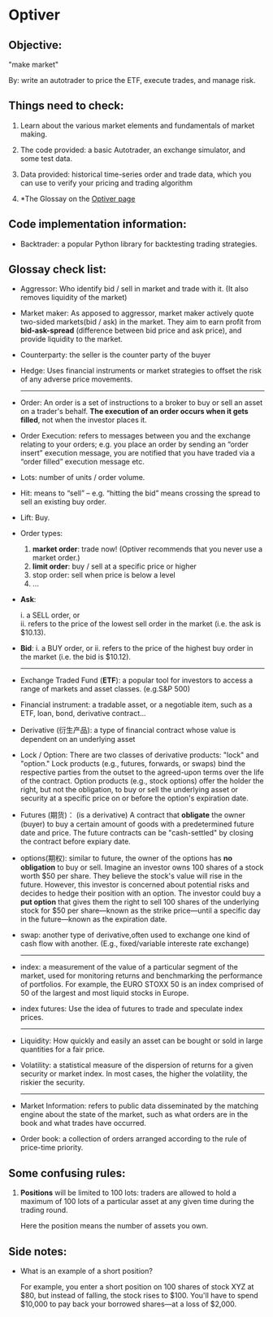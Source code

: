 # Optiver

## Objective: 

"make market"

By: write an autotrader to price the ETF, execute trades, and manage risk.

## Things need to check:
1. Learn about the various market elements and fundamentals of market making.

2. The code provided: a basic Autotrader, an exchange simulator, and some test data.
3. Data provided: historical time-series order and trade data, which you can use to verify your pricing and trading algorithm
4. *The Glossay on the [Optiver page](https://readytradergo.optiver.com/how-to-play/)

## Code implementation information:
- Backtrader: a popular Python library for backtesting trading strategies.

## Glossay check list:

- Aggressor: Who identify bid / sell in market and trade with it. (It also removes liquidity of the market)
- Market maker: As apposed to aggressor, market maker actively quote two-sided markets(bid / ask) in the market. They aim to earn profit from **bid-ask-spread** (difference between bid price and ask price), and provide liquidity to the market.

- Counterparty: the seller is the counter party of the buyer

- Hedge:  Uses financial instruments or market strategies to offset the risk of any adverse price movements. 

    ------------------
- Order: An order is a set of instructions to a broker to buy or sell an asset on a trader's behalf. **The execution of an order occurs when it gets filled**, not when the investor places it.

- Order Execution: refers to messages between you and the exchange relating to your orders; e.g. you place an order by sending an “order insert” execution message, you are notified that you have traded via a “order filled” execution message etc.

- Lots: number of units / order volume.

- Hit: means to “sell” – e.g. “hitting the bid” means crossing the spread to sell an existing buy order.

- Lift: Buy.

- Order types:
    1. **market order**: trade now! (Optiver recommends that you never use a market order.)
    2. **limit order**: buy / sell at a specific price or higher
    3. stop order: sell when price is below a level
    4. ...
- **Ask**:

    i. a SELL order, or     
    ii. refers to the price of the lowest sell order in the market (i.e. the ask is $10.13).

- **Bid**: 
    i. a BUY order, or 
    ii. refers to the price of the highest buy order in the market (i.e. the bid is $10.12).

    -------------------

- Exchange Traded Fund (**ETF**): a popular tool for investors to access a range of markets and asset classes. (e.g.S&P 500) 

- Financial instrument: a tradable asset, or a negotiable item, such as a ETF, loan, bond, derivative contract...

- Derivative (衍生产品): a type of financial contract whose value is dependent on an underlying asset

- Lock / Option: There are two classes of derivative products: "lock" and "option." Lock products (e.g., futures, forwards, or swaps) bind the respective parties from the outset to the agreed-upon terms over the life of the contract. Option products (e.g., stock options) offer the holder the right, but not the obligation, to buy or sell the underlying asset or security at a specific price on or before the option's expiration date. 

- Futures (期货)： (is a derivative) A contract that **obligate** the owner (buyer) to buy a certain amount of goods with a predetermined future date and price. The future contracts can be "cash-settled" by closing the contract before expiary date.

- options(期权): similar to future, the owner of the options has **no obligation** to buy or sell. Imagine an investor owns 100 shares of a stock worth $50 per share. They believe the stock's value will rise in the future. However, this investor is concerned about potential risks and decides to hedge their position with an option. The investor could buy a **put option** that gives them the right to sell 100 shares of the underlying stock for $50 per share—known as the strike price—until a specific day in the future—known as the expiration date.

- swap: another type of derivative,often used to exchange one kind of cash flow with another. (E.g., fixed/variable intereste rate exchange)

    ---

- index:  a measurement of the value of a particular segment of the market, used for monitoring returns and benchmarking the performance of portfolios. For example, the EURO STOXX 50 is an index comprised of 50 of the largest and most liquid stocks in Europe.

- index futures: Use the idea of futures to trade and speculate index prices.

    ---

- Liquidity: How quickly and easily an asset can be bought or sold in large quantities for a fair price.

- Volatility: a statistical measure of the dispersion of returns for a given security or market index. In most cases, the higher the volatility, the riskier the security. 

    ---
- Market Information: refers to public data disseminated by the matching engine about the state of the market, such as what orders are in the book and what trades have occurred.

- Order book: a collection of orders arranged according to the rule of price-time priority.

## Some confusing rules:

1. **Positions** will be limited to 100 lots: traders are allowed to hold a maximum of 100 lots of a particular asset at any given time during the trading round.

    Here the position means the number of assets you own.

## Side notes:

- What is an example of a short position?

    For example, you enter a short position on 100 shares of stock XYZ at $80, but instead of falling, the stock rises to $100. You'll have to spend $10,000 to pay back your borrowed shares—at a loss of $2,000.